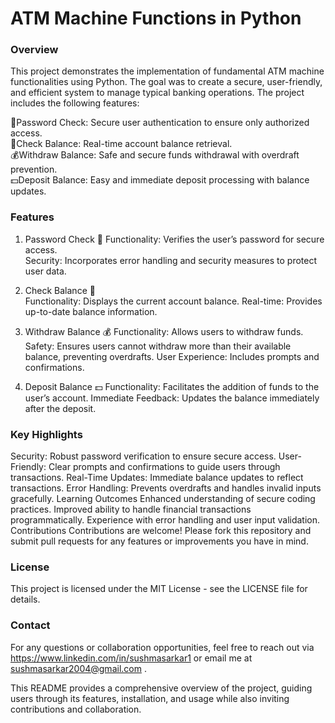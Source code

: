 # ATM Machine Functions in Python

### Overview
This project demonstrates the implementation of fundamental ATM machine functionalities using Python. The goal was to create a secure, user-friendly, and efficient system to manage typical banking operations. The project includes the following features:

🔐Password Check: Secure user authentication to ensure only authorized access.                                             
🏦Check Balance: Real-time account balance retrieval.                                        
💰Withdraw Balance: Safe and secure funds withdrawal with overdraft prevention.                                                                             
💵Deposit Balance: Easy and immediate deposit processing with balance updates.                                        

### Features
1) Password Check 🔐
Functionality: Verifies the user’s password for secure access.              
Security: Incorporates error handling and security measures to protect user data.           

2) Check Balance 🏦          
Functionality: Displays the current account balance.
Real-time: Provides up-to-date balance information.

3) Withdraw Balance 💰
Functionality: Allows users to withdraw funds.
Safety: Ensures users cannot withdraw more than their available balance, preventing overdrafts.
User Experience: Includes prompts and confirmations.

4) Deposit Balance 💵
Functionality: Facilitates the addition of funds to the user’s account.
Immediate Feedback: Updates the balance immediately after the deposit.

### Key Highlights
Security: Robust password verification to ensure secure access.
User-Friendly: Clear prompts and confirmations to guide users through transactions.
Real-Time Updates: Immediate balance updates to reflect transactions.
Error Handling: Prevents overdrafts and handles invalid inputs gracefully.
Learning Outcomes
Enhanced understanding of secure coding practices.
Improved ability to handle financial transactions programmatically.
Experience with error handling and user input validation.
Contributions
Contributions are welcome! Please fork this repository and submit pull requests for any features or improvements you have in mind.

### License
This project is licensed under the MIT License - see the LICENSE file for details.

### Contact
For any questions or collaboration opportunities, feel free to reach out via https://www.linkedin.com/in/sushmasarkar1 or email me at sushmasarkar2004@gmail.com .


This README provides a comprehensive overview of the project, guiding users through its features, installation, and usage while also inviting contributions and collaboration.
